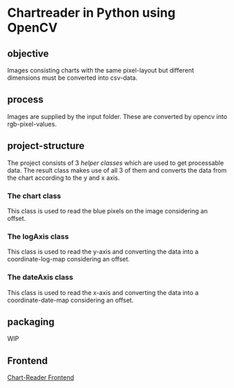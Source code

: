 # Chartreader in Python using OpenCV

## objective
Images consisting charts with the same pixel-layout but different dimensions must be converted into csv-data.

## process
Images are supplied by the input folder. These are converted by opencv into rgb-pixel-values. 

## project-structure

The project consists of 3 _helper classes_ which are used to get processable data. 
The result class makes use of all 3 of them and converts the data from the chart according to the y and x axis.

### The chart class
This class is used to read the blue pixels on the image considering an offset.

### The logAxis class
This class is used to read the y-axis and converting the data into a coordinate-log-map considering an offset.

### The dateAxis class
This class is used to read the x-axis and converting the data into a coordinate-date-map considering an offset.

## packaging
WIP

## Frontend
[Chart-Reader Frontend](https://github.com/EinboeckFranz/chartreader_frontend)
